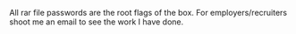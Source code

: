 All rar file passwords are the root flags of the box. 
For employers/recruiters shoot me an email to see the work I have done.
